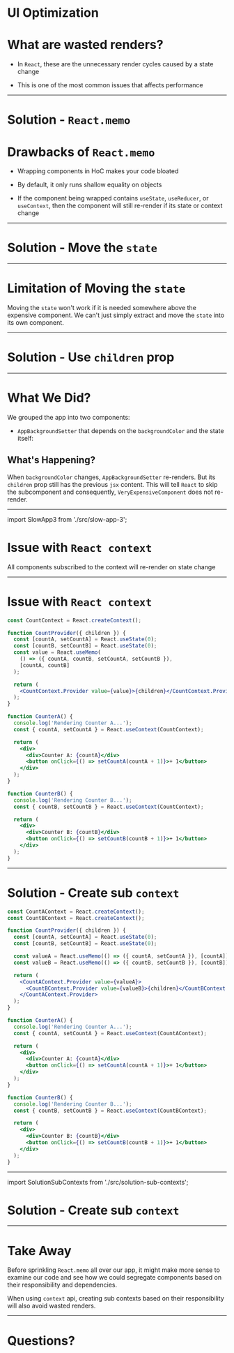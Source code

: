# UI Optimization

# What are wasted renders?

- In `React`, these are the unnecessary render cycles caused by a state change

- This is one of the most common issues that affects performance

---

# Solution - `React.memo`

# Drawbacks of `React.memo`

- Wrapping components in HoC makes your code bloated

- By default, it only runs shallow equality on objects

- If the component being wrapped contains `useState`, `useReducer`, or `useContext`, then the component will still re-render if its state or context change

---

# Solution - Move the `state`

---

# Limitation of Moving the `state`

Moving the `state` won't work if it is needed somewhere above the expensive component.
We can't just simply extract and move the `state` into its own component.

---

# Solution - Use `children` prop

---

# What We Did?

We grouped the app into two components:

- `AppBackgroundSetter` that depends on the `backgroundColor` and the state itself:

## What's Happening?

When `backgroundColor` changes, `AppBackgroundSetter` re-renders. But its `children` prop still has the previous `jsx` content. This will tell `React` to skip the subcomponent
and consequently, `VeryExpensiveComponent` does not re-render.

---

import SlowApp3 from './src/slow-app-3';

# Issue with `React context`

All components subscribed to the context will re-render on state change

<SlowApp3 />

---

# Issue with `React context`

```jsx
const CountContext = React.createContext();

function CountProvider({ children }) {
  const [countA, setCountA] = React.useState(0);
  const [countB, setCountB] = React.useState(0);
  const value = React.useMemo(
    () => ({ countA, countB, setCountA, setCountB }),
    [countA, countB]
  );

  return (
    <CountContext.Provider value={value}>{children}</CountContext.Provider>
  );
}

function CounterA() {
  console.log('Rendering Counter A...');
  const { countA, setCountA } = React.useContext(CountContext);

  return (
    <div>
      <div>Counter A: {countA}</div>
      <button onClick={() => setCountA(countA + 1)}>+ 1</button>
    </div>
  );
}

function CounterB() {
  console.log('Rendering Counter B...');
  const { countB, setCountB } = React.useContext(CountContext);

  return (
    <div>
      <div>Counter B: {countB}</div>
      <button onClick={() => setCountB(countB + 1)}>+ 1</button>
    </div>
  );
}
```

---

# Solution - Create sub `context`

```jsx
const CountAContext = React.createContext();
const CountBContext = React.createContext();

function CountProvider({ children }) {
  const [countA, setCountA] = React.useState(0);
  const [countB, setCountB] = React.useState(0);

  const valueA = React.useMemo(() => ({ countA, setCountA }), [countA]);
  const valueB = React.useMemo(() => ({ countB, setCountB }), [countB]);

  return (
    <CountAContext.Provider value={valueA}>
      <CountBContext.Provider value={valueB}>{children}</CountBContext.Provider>
    </CountAContext.Provider>
  );
}

function CounterA() {
  console.log('Rendering Counter A...');
  const { countA, setCountA } = React.useContext(CountAContext);

  return (
    <div>
      <div>Counter A: {countA}</div>
      <button onClick={() => setCountA(countA + 1)}>+ 1</button>
    </div>
  );
}

function CounterB() {
  console.log('Rendering Counter B...');
  const { countB, setCountB } = React.useContext(CountBContext);

  return (
    <div>
      <div>Counter B: {countB}</div>
      <button onClick={() => setCountB(countB + 1)}>+ 1</button>
    </div>
  );
}
```

---

import SolutionSubContexts from './src/solution-sub-contexts';

# Solution - Create sub `context`

<SolutionSubContexts />

---

# Take Away

Before sprinkling `React.memo` all over our app, it might make more sense to examine our code and see how we could segregate components based on their responsibility and dependencies.

When using `context` api, creating sub contexts based on their responsibility will also avoid wasted renders.

---

# Questions?
